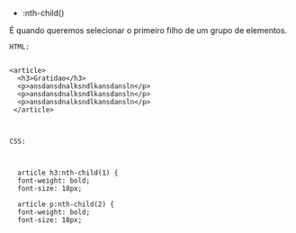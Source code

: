 * :nth-child()


É quando queremos selecionar o primeiro filho de um grupo de elementos.



```
HTML:


<article>
  <h3>Gratidao</h3>
  <p>ansdansdnalksndlkansdansln</p>
  <p>ansdansdnalksndlkansdansln</p>
  <p>ansdansdnalksndlkansdansln</p>
 </article>



CSS:


  
  article h3:nth-child(1) {
  font-weight: bold;
  font-size: 18px;
  
  article p:nth-child(2) {
  font-weight: bold;
  font-size: 18px;

```
